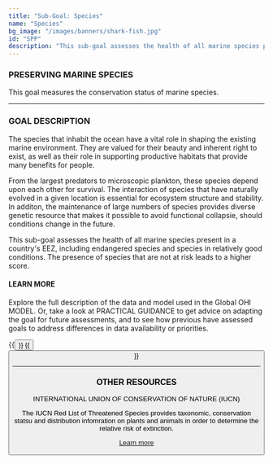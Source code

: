 ```yaml
---
title: "Sub-Goal: Species"
name: "Species"
bg_image: "/images/banners/shark-fish.jpg"
id: "SPP"
description: "This sub-goal assesses the health of all marine species present in a region, including endangered species and species in relatively good conditions. The presence of higher-risk species leads to a higher score."
---
```


### PRESERVING MARINE SPECIES

This goal measures the conservation status of marine species. 

----

### GOAL DESCRIPTION

The species that inhabit the ocean have a vital role in shaping the existing marine environment.  They are valued for their beauty and inherent right to exist, as well as their role in supporting productive habitats that provide many benefits for people.

From the largest predators to microscopic plankton, these species depend upon each other for survival. The interaction of species that have naturally evolved in a given location is essential for ecosystem structure and stability.  In additon, the maintenance of large numbers of species provides diverse genetic resource that makes it possible to avoid functional collapsie, should conditions change in the future. 

This sub-goal assesses the health of all marine species present in a country's EEZ, including endangered species and species in relatively good conditions. The presence of species that are not at risk leads to a higher score.

#### LEARN MORE
Explore the full description of the data and model used in the Global OHI MODEL. Or, take a look at PRACTICAL GUIDANCE to get advice on adapting the goal for future assessments, and to see how previous have assessed goals to address differences in data availability or priorities.


{{<button text="OHI Model" link="https://ohi-science.org/ohiprep_v2020/globalprep/methods_doc/v2020/Supplement.html#622_species_condition_(subgoal_of_biodiversity)" icon="/images/misc/microscope-icon.svg" >}}
{{<button text="Practical Guidance" link="/guidance/species" icon="/images/misc/directions-icon.svg" >}}

----

### OTHER RESOURCES
INTERNATIONAL UNION OF CONSERVATION OF NATURE (IUCN)

The IUCN Red List of Threatened Species provides taxonomic, conservation statsu and distribution infomration on plants and animals in order to determine the relative risk of extinction. 

[Learn more](https://www.iucnredlist.org/)
